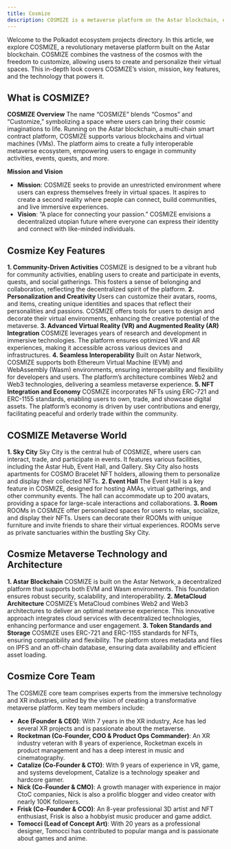 ```yaml
---
title: Cosmize
description: COSMIZE is a metaverse platform on the Astar blockchain, enabling users to create, customize, and interact in a decentralized virtual world.
---
```


Welcome to the Polkadot ecosystem projects directory. In this article, we explore COSMIZE, a revolutionary metaverse platform built on the Astar blockchain. COSMIZE combines the vastness of the cosmos with the freedom to customize, allowing users to create and personalize their virtual spaces. This in-depth look covers COSMIZE’s vision, mission, key features, and the technology that powers it.

## What is COSMIZE?
**COSMIZE Overview** The name “COSMIZE” blends “Cosmos” and “Customize,” symbolizing a space where users can bring their cosmic imaginations to life. Running on the Astar blockchain, a multi-chain smart contract platform, COSMIZE supports various blockchains and virtual machines (VMs). The platform aims to create a fully interoperable metaverse ecosystem, empowering users to engage in community activities, events, quests, and more.

**Mission and Vision**
- **Mission**: COSMIZE seeks to provide an unrestricted environment where users can express themselves freely in virtual spaces. It aspires to create a second reality where people can connect, build communities, and live immersive experiences.
- **Vision**: “A place for connecting your passion.” COSMIZE envisions a decentralized utopian future where everyone can express their identity and connect with like-minded individuals.

## Cosmize Key Features
**1. Community-Driven Activities** COSMIZE is designed to be a vibrant hub for community activities, enabling users to create and participate in events, quests, and social gatherings. This fosters a sense of belonging and collaboration, reflecting the decentralized spirit of the platform.
**2. Personalization and Creativity** Users can customize their avatars, rooms, and items, creating unique identities and spaces that reflect their personalities and passions. COSMIZE offers tools for users to design and decorate their virtual environments, enhancing the creative potential of the metaverse.
**3. Advanced Virtual Reality (VR) and Augmented Reality (AR) Integration** COSMIZE leverages years of research and development in immersive technologies. The platform ensures optimized VR and AR experiences, making it accessible across various devices and infrastructures.
**4. Seamless Interoperability** Built on Astar Network, COSMIZE supports both Ethereum Virtual Machine (EVM) and WebAssembly (Wasm) environments, ensuring interoperability and flexibility for developers and users. The platform’s architecture combines Web2 and Web3 technologies, delivering a seamless metaverse experience.
**5. NFT Integration and Economy** COSMIZE incorporates NFTs using ERC-721 and ERC-1155 standards, enabling users to own, trade, and showcase digital assets. The platform’s economy is driven by user contributions and energy, facilitating peaceful and orderly trade within the community.

## COSMIZE Metaverse World
**1. Sky City** Sky City is the central hub of COSMIZE, where users can interact, trade, and participate in events. It features various facilities, including the Astar Hub, Event Hall, and Gallery. Sky City also hosts apartments for COSMO Bracelet NFT holders, allowing them to personalize and display their collected NFTs.
**2. Event Hall** The Event Hall is a key feature in COSMIZE, designed for hosting AMAs, virtual gatherings, and other community events. The hall can accommodate up to 200 avatars, providing a space for large-scale interactions and collaborations.
**3. Room** ROOMs in COSMIZE offer personalized spaces for users to relax, socialize, and display their NFTs. Users can decorate their ROOMs with unique furniture and invite friends to share their virtual experiences. ROOMs serve as private sanctuaries within the bustling Sky City.

## Cosmize Metaverse Technology and Architecture
**1. Astar Blockchain** COSMIZE is built on the Astar Network, a decentralized platform that supports both EVM and Wasm environments. This foundation ensures robust security, scalability, and interoperability.
**2. MetaCloud Architecture** COSMIZE’s MetaCloud combines Web2 and Web3 architectures to deliver an optimal metaverse experience. This innovative approach integrates cloud services with decentralized technologies, enhancing performance and user engagement.
**3. Token Standards and Storage** COSMIZE uses ERC-721 and ERC-1155 standards for NFTs, ensuring compatibility and flexibility. The platform stores metadata and files on IPFS and an off-chain database, ensuring data availability and efficient asset loading.

## Cosmize Core Team
The COSMIZE core team comprises experts from the immersive technology and XR industries, united by the vision of creating a transformative metaverse platform. Key team members include:

- **Ace (Founder &amp; CEO)**: With 7 years in the XR industry, Ace has led several XR projects and is passionate about the metaverse.
- **Rocketman (Co-Founder, COO &amp; Product Ops Commander)**: An XR industry veteran with 8 years of experience, Rocketman excels in product management and has a deep interest in music and cinematography.
- **Catalize (Co-Founder &amp; CTO)**: With 9 years of experience in VR, game, and systems development, Catalize is a technology speaker and hardcore gamer.
- **Nick (Co-Founder &amp; CMO)**: A growth manager with experience in major CtoC companies, Nick is also a prolific blogger and video creator with nearly 100K followers.
- **Frisk (Co-Founder &amp; CCO)**: An 8-year professional 3D artist and NFT enthusiast, Frisk is also a hobbyist music producer and game addict.
- **Tomocci (Lead of Concept Art)**: With 20 years as a professional designer, Tomocci has contributed to popular manga and is passionate about games and anime.